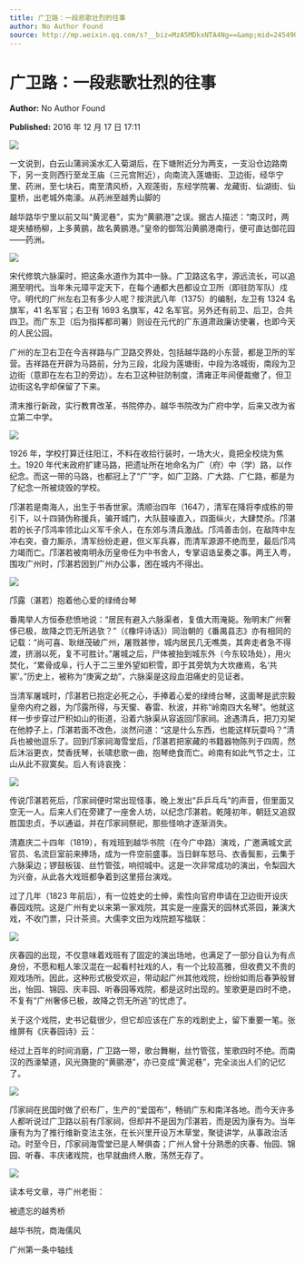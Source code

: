 ```yaml
---
title: 广卫路：一段悲歌壮烈的往事
author: No Author Found
source: http://mp.weixin.qq.com/s?__biz=MzA5MDkxNTA4Ng==&amp;mid=2454904972&amp;idx=1&amp;sn=489e7f3a4de9ed9e66b99e54bc1962c4&amp;chksm=87a228edb0d5a1fbb42ddcdf5eac1a2bf3ec36353235442e0d8fabc63172977d3a5c7c95f115#rd
---
```


# 广卫路：一段悲歌壮烈的往事

**Author:** No Author Found

**Published:** 2016 年 12 月 17 日 17:11

![](http://mmbiz.qpic.cn/mmbiz_jpg/PJWG74pLsMY6VjSs8icl92DouG8adAGS0ibIkmicA6dYrXchQel1ic3LTtD572I9r9sbW2tOnBvpibgicAXRcdc4p5aA/0?wx_fmt=jpeg)

一文说到，白云山蒲涧溪水汇入菊湖后，在下塘附近分为两支，一支沿仓边路南下，另一支则西行至龙王庙（三元宫附近），向南流入莲塘街、卫边街，经华宁里、药洲，至七块石，南至清风桥，入观莲街，东经学院署、龙藏街、仙湖街、仙童桥，出老城外南濠。从药洲至越秀山脚的

越华路华宁里以前又叫“黄泥巷”，实为“黄鹂港”之误。据古人描述：“南汉时，两堤夹植杨柳，上多黄鹂，故名黄鹂港。”皇帝的御驾沿黄鹂港南行，便可直达御花园——药洲。

![](http://mmbiz.qpic.cn/mmbiz_jpg/PJWG74pLsMbODAg50lF8QiaWs8iaU8EGbNzicbJf2zLKLmicWM2ajC3X31kT7EFdibH0grPHw5QRlnNic1plOJiafV2Uw/0?wx_fmt=jpeg)

宋代修筑六脉渠时，把这条水道作为其中一脉。广卫路这名字，源远流长，可以追溯至明代。当年朱元璋平定天下，在每个通都大邑都设立卫所（即驻防军队）戍守。明代的广州左右卫有多少人呢？按洪武八年（1375）的编制，左卫有 1324 名旗军，41 名军官；右卫有 1693 名旗军，42 名军官。另外还有前卫、后卫，合共四卫。而广东卫（后为指挥都司署）则设在元代的广东道肃政廉访使署，也即今天的人民公园。

广州的左卫右卫在今吉祥路与广卫路交界处，包括越华路的小东营，都是卫所的军营。吉祥路在开辟为马路前，分为三段，北段为莲塘街，中段为洛城街，南段为卫边街（意即在左右卫的旁边）。左右卫这种驻防制度，清雍正年间便裁撤了，但卫边街这名字却保留了下来。

清末推行新政，实行教育改革，书院停办，越华书院改为广府中学，后来又改为省立第二中学。

![](http://mmbiz.qpic.cn/mmbiz_jpg/PJWG74pLsMbODAg50lF8QiaWs8iaU8EGbNib6icLZE1VdODxON7voyESUjTx6icquq4eYlQknIHQcznUsWfAhjwRyBw/0?wx_fmt=jpeg)

1926 年，学校打算迁往阳江，不料在收拾行装时，一场大火，竟把全校烧为焦土。1920 年代末政府扩建马路，把遗址所在地命名为广（府）中（学）路，以作纪念。而这一带的马路，也都冠上了“广”字，如广卫路、广大路、广仁路，都是为了纪念一所被烧毁的学校。

邝湛若是南海人，出生于书香世家。清顺治四年（1647），清军在降将李成栋的带引下，以十四骑伪称援兵，骗开城门，大队鼓噪直入，四面纵火，大肆焚杀。邝湛若的长子邝鸿率领北山义军千余人，在东郊与清兵激战。邝鸿善击剑，在敌阵中左冲右突，奋力厮杀，清军纷纷走避，但义军兵寡，而清军源源不绝而至，最后邝鸿力竭而亡。邝湛若被南明永历皇帝任为中书舍人，专掌诏诰呈奏之事。两王入粤，围攻广州时，邝湛若因到广州办公事，困在城内不得出。

![](http://mmbiz.qpic.cn/mmbiz_jpg/PJWG74pLsMbODAg50lF8QiaWs8iaU8EGbNpLSiaGx4JgYpaH2jNHTcVwjTL0TH09VRNJgP94BLrFERVzebt5ibyEfQ/0?wx_fmt=jpeg)

邝露（湛若）抱着他心爱的绿绮台琴

番禺举人方恒泰悲愤地说：“居民有避入六脉渠者，复值大雨淹毙。殆明末广州奢侈已极，故降之罚无所逃欤？”（《橡坪诗话》）同治朝的《番禺县志》亦有相同的记载：“尚可喜、耿继茂破广州，屠戮甚惨，城内居民几无噍类，其奔走者急不得渡，挤溺以死，复不可胜计。”屠城之后，尸体被抬到城东外（今东较场处），用火焚化，“累骨成阜，行人于二三里外望如积雪，即于其旁筑为大坎瘗焉，名‘共冢’。”历史上，被称为“庚寅之劫”，六脉渠是这段血泪痛史的见证者。

当清军屠城时，邝湛若已抱定必死之心，手捧着心爱的绿绮台琴，这面琴是武宗毅皇帝内府之器，为邝露所得，与天蠁、春雷、秋波，并称“岭南四大名琴”。他就这样一步步穿过尸积如山的街道，沿着六脉渠从容返回邝家祠。途遇清兵，把刀刃架在他脖子上，邝湛若面不改色，淡然问道：“这是什么东西，也能这样玩耍吗？”清兵也被他逗乐了。回到邝家祠海雪堂后，邝湛若把家藏的书籍器物陈列于四周，然后沐浴更衣，焚香抚琴，长啸悲歌一曲，抱琴绝食而亡。岭南有如此气节之士，江山从此不寂寞矣。后人有诗哀挽：

![](http://mmbiz.qpic.cn/mmbiz_jpg/PJWG74pLsMbODAg50lF8QiaWs8iaU8EGbNeViar1oTKqxfXzZiaWRGa1yjszdyGpvhY62ULZEXPibjvA9EqLjGm3f4Q/0?wx_fmt=jpeg)

传说邝湛若死后，邝家祠便时常出现怪事，晚上发出“乒乒乓乓”的声音，但里面又空无一人。后来人们在旁建了一座舍人坊，以纪念邝湛若。乾隆初年，朝廷又追叙胜国忠贞，予以通谥，并在邝家祠祭祀，那些怪响才逐渐消失。

清嘉庆二十四年（1819），有戏班到越华书院（在今广中路）演戏，广邀满城文武官员、名流巨室前来捧场，成为一件空前盛事。当日鲜车怒马、衣香鬓影，云集于六脉渠边；锣鼓板钹、丝竹管弦，响彻城中。这是一次非常成功的演出，令梨园大为兴奋，从此各大戏班都争着到这里搭台演戏。

过了几年（1823 年前后），有一位姓史的士绅，索性向官府申请在卫边街开设庆春园戏院。这是广州有史以来第一家戏院，其实是一座露天的园林式茶园，兼演大戏，不收门票，只计茶资。大儒李文田为戏院题写楹联：

![](http://mmbiz.qpic.cn/mmbiz_jpg/PJWG74pLsMbODAg50lF8QiaWs8iaU8EGbNNiaRDurdh4PkxOOO5KhibHpPSOHGmxVSdfj4WjvQzd7Zicia4hk5AR9dibg/0?wx_fmt=jpeg)

庆春园的出现，不仅意味着戏班有了固定的演出场地，也满足了一部分自认为有点身份，不愿和粗人笨汉混在一起看村社戏的人，有一个比较高雅，但收费又不贵的观戏场所。因此，这种形式极受欢迎，带动起广州其他戏院，纷纷如雨后春笋般冒出，怡园、锦园、庆丰园、听春园等戏院，都是这时出现的。笙歌更是四时不绝，不复有“广州奢侈已极，故降之罚无所逃”的忧虑了。

关于这个戏院，史书记载很少，但它却应该在广东的戏剧史上，留下重要一笔。张维屏有《庆春园诗》云：

经过上百年的时间消磨，广卫路一带，歌台舞榭，丝竹管弦，笙歌四时不绝。而南汉的西濠辇道，风光旖旎的“黄鹂港”，亦已变成“黄泥巷”，完全淡出人们的记忆了。

![](http://mmbiz.qpic.cn/mmbiz_jpg/PJWG74pLsMbODAg50lF8QiaWs8iaU8EGbNwcUFDaBjorpibS9OUlJ9n9pZI6vl5IcyaibBSqIdcibnDfdP0QS3ibqOZw/0?wx_fmt=jpeg)

邝家祠在民国时做了织布厂，生产的“爱国布”，畅销广东和南洋各地。而今天许多人都听说过广卫路以前有邝家祠，但却并不是因为邝湛若，而是因为康有为。当年康有为为了推行维新变法主张，在长兴里开设万木草堂，聚徒讲学，从事政治活动。时至今日，邝家祠海雪堂已是人琴俱杳；广州人曾十分熟悉的庆春、怡园、锦园、听春、丰庆诸戏院，也早就曲终人散，荡然无存了。

![](http://mmbiz.qpic.cn/mmbiz_gif/PJWG74pLsMYf2b50xFTbTsibmjv5gNVOx0WJKjAxnCMLPMTc6Ofg5xtQ4IbdOME8K4hNfnWUtQcdJXBQRWvkCwg/0?wx_fmt=gif)

读本号文章，寻广州老街：

被遗忘的越秀桥

越华书院，商海儒风

广州第一条中轴线
